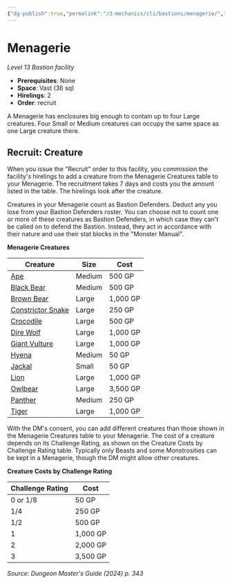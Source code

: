 ```yaml
---
{"dg-publish":true,"permalink":"/3-mechanics/cli/bastions/menagerie/","tags":["ttrpg-cli/bastion","ttrpg-cli/compendium/src/5e/xdmg"],"noteIcon":""}
---
```


# Menagerie
*Level 13 Bastion facility*  

- **Prerequisites**: None
- **Space**: Vast (36 sq)
- **Hirelings**: 2
- **Order**: recruit

A Menagerie has enclosures big enough to contain up to four Large creatures. Four Small or Medium creatures can occupy the same space as one Large creature there.

## Recruit: Creature

When you issue the "Recruit" order to this facility, you commission the facility's hirelings to add a creature from the Menagerie Creatures table to your Menagerie. The recruitment takes 7 days and costs you the amount listed in the table. The hirelings look after the creature.

Creatures in your Menagerie count as Bastion Defenders. Deduct any you lose from your Bastion Defenders roster. You can choose not to count one or more of these creatures as Bastion Defenders, in which case they can't be called on to defend the Bastion. Instead, they act in accordance with their nature and use their stat blocks in the "Monster Manual".

**Menagerie Creatures**

| Creature | Size | Cost |
|----------|------|------|
| [Ape](3-Mechanics/CLI/bestiary/beast/ape-xmm.md) | Medium | 500 GP |
| [Black Bear](3-Mechanics/CLI/bestiary/beast/black-bear-xmm.md) | Medium | 500 GP |
| [Brown Bear](3-Mechanics/CLI/bestiary/beast/brown-bear-xmm.md) | Large | 1,000 GP |
| [Constrictor Snake](3-Mechanics/CLI/bestiary/beast/constrictor-snake-xmm.md) | Large | 250 GP |
| [Crocodile](3-Mechanics/CLI/bestiary/beast/crocodile-xmm.md) | Large | 500 GP |
| [Dire Wolf](3-Mechanics/CLI/bestiary/beast/dire-wolf-xmm.md) | Large | 1,000 GP |
| [Giant Vulture](3-Mechanics/CLI/bestiary/monstrosity/giant-vulture-xmm.md) | Large | 1,000 GP |
| [Hyena](3-Mechanics/CLI/bestiary/beast/hyena-xmm.md) | Medium | 50 GP |
| [Jackal](3-Mechanics/CLI/bestiary/beast/jackal-xmm.md) | Small | 50 GP |
| [Lion](3-Mechanics/CLI/bestiary/beast/lion-xmm.md) | Large | 1,000 GP |
| [Owlbear](3-Mechanics/CLI/bestiary/monstrosity/owlbear-xmm.md) | Large | 3,500 GP |
| [Panther](3-Mechanics/CLI/bestiary/beast/panther-xmm.md) | Medium | 250 GP |
| [Tiger](3-Mechanics/CLI/bestiary/beast/tiger-xmm.md) | Large | 1,000 GP |{ #menagerie-creatures}


With the DM's consent, you can add different creatures than those shown in the Menagerie Creatures table to your Menagerie. The cost of a creature depends on its Challenge Rating, as shown on the Creature Costs by Challenge Rating table. Typically only Beasts and some Monstrosities can be kept in a Menagerie, though the DM might allow other creatures.

**Creature Costs by Challenge Rating**

| Challenge Rating | Cost |
|------------------|------|
| 0 or 1/8 | 50 GP |
| 1/4 | 250 GP |
| 1/2 | 500 GP |
| 1 | 1,000 GP |
| 2 | 2,000 GP |
| 3 | 3,500 GP |{ #creature-costs-by-challenge-rating}



*Source: Dungeon Master's Guide (2024) p. 343*
